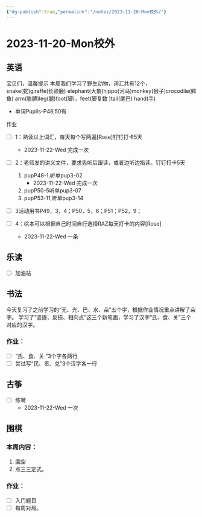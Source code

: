 ```yaml
---
{"dg-publish":true,"permalink":"/notes/2023-11-20-Mon校外/"}
---
```



# 2023-11-20-Mon校外
## 英语
宝贝们，温馨提示
本周我们学习了野生动物，词汇共有12个，snake(蛇)giraffe(长颈鹿) elephant(大象)hippo(河马)monkey(猴子)crocodile(鳄鱼) arm(胳膊)leg(腿)foot(脚)，feet(脚复数 )tail(尾巴) hand(手)
- 单词Pupils-P48,50有

作业
- [ ] 1：熟读以上词汇，每天每个写两遍[Rose]钉钉打卡5天
	- 2023-11-22-Wed 完成一次
- [ ] 2：老师发的讲义文件，要求先听后跟读，或者边听边指读。钉钉打卡5天
	1. pupP48-1,听单pup3-02
		- 2023-11-22-Wed 完成一次
	1. pupP50-5听单pup3-07
	2. pupP53-11,听单pup3-14

- [ ] 3活动用书P49，3，4；P50，5，6；P51；P52，9；
- [ ] 4：绘本可以根据自己时间自行选择RAZ每天打卡的内容[Rose]
	- 2023-11-22-Wed 一条
## 乐读
- [ ] 加油站
## 书法
今天复习了之前学习的“无、光、巴、水、朵”五个字，根据作业情况重点讲解了朵字。
学习了“竖提、反捺、相向点”这三个新笔画，学习了汉字“氏、食、关”三个对应的汉字。
### 作业：
- [ ] “氏、食、关 ”3个字各两行
- [ ] 尝试写“民、贡、兑”3个汉字各一行
## 古筝
- [ ] 练琴
	- 2023-11-22-Wed 一次
## 围棋
### 本周内容： 
1. 围空
2. 点三三定式。
### 作业：
- [ ] 入门题目
- [ ] 每周对局。